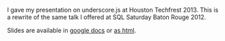 I gave my presentation on underscore.js at Houston Techfrest 2013. This is a rewrite of the same talk I offered at SQL Saturday Baton Rouge 2012.

Slides are available in 
[google docs](https://docs.google.com/presentation/d/1emwKAmfo6REHTuFxg1If1xfuFmNrMDS1JuwgTOeHAVM/edit?usp=sharing) 
or [as html](https://docs.google.com/presentation/d/1emwKAmfo6REHTuFxg1If1xfuFmNrMDS1JuwgTOeHAVM/pub?start=false&loop=false&delayms=3000#slide=id.p).

